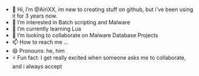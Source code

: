 - 👋 Hi, I’m @AiriXX, im new to creating stuff on github, but i've been using it for 3 years now.
- 👀 I’m interested in Batch scripting and Malware
- 🌱 I’m currently learning Lua
- 💞️ I’m looking to collaborate on Malware Database Projects
- 📫 How to reach me ...
- 😄 Pronouns: he, him
- ⚡ Fun fact: I get really excited when someone asks me to collaborate, and i always accept


